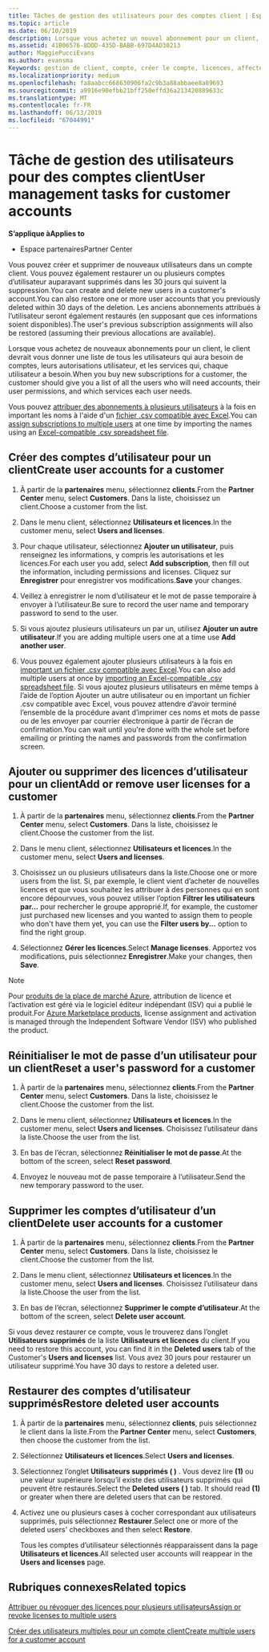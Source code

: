 ```yaml
---
title: Tâches de gestion des utilisateurs pour des comptes client | Espace partenaires
ms.topic: article
ms.date: 06/10/2019
description: Lorsque vous achetez un nouvel abonnement pour un client, vous pouvez attribuer des licences à certains utilisateurs.
ms.assetid: 41B06576-8DDD-435D-BABB-697D4AD30213
author: MaggiePucciEvans
ms.author: evansma
Keywords: gestion de client, compte, créer le compte, licences, affecter une licence, gestion de l’utilisateur, mot de passe, réinitialiser le mot de passe, modifier le mot de passe
ms.localizationpriority: medium
ms.openlocfilehash: fa8aabcc668630906fa2c9b3a88abbaee8a89693
ms.sourcegitcommit: a9916e90efbb21bff250effd36a213420889633c
ms.translationtype: MT
ms.contentlocale: fr-FR
ms.lasthandoff: 06/13/2019
ms.locfileid: "67044991"
---
```

# <a name="user-management-tasks-for-customer-accounts"></a><span data-ttu-id="a2a4f-104">Tâche de gestion des utilisateurs pour des comptes client</span><span class="sxs-lookup"><span data-stu-id="a2a4f-104">User management tasks for customer accounts</span></span>

<span data-ttu-id="a2a4f-105">**S’applique à**</span><span class="sxs-lookup"><span data-stu-id="a2a4f-105">**Applies to**</span></span>

-  <span data-ttu-id="a2a4f-106">Espace partenaires</span><span class="sxs-lookup"><span data-stu-id="a2a4f-106">Partner Center</span></span>

<span data-ttu-id="a2a4f-107">Vous pouvez créer et supprimer de nouveaux utilisateurs dans un compte client. Vous pouvez également restaurer un ou plusieurs comptes d’utilisateur auparavant supprimés dans les 30 jours qui suivent la suppression.</span><span class="sxs-lookup"><span data-stu-id="a2a4f-107">You can create and delete new users in a customer's account.You can also restore one or more user accounts that you previously deleted within 30 days of the deletion.</span></span> <span data-ttu-id="a2a4f-108">Les anciens abonnements attribués à l’utilisateur seront également restaurés (en supposant que ces informations soient disponibles).</span><span class="sxs-lookup"><span data-stu-id="a2a4f-108">The user's previous subscription assignments will also be restored (assuming their previous allocations are available).</span></span>

<span data-ttu-id="a2a4f-109">Lorsque vous achetez de nouveaux abonnements pour un client, le client devrait vous donner une liste de tous les utilisateurs qui aura besoin de comptes, leurs autorisations utilisateur, et les services qui, chaque utilisateur a besoin.</span><span class="sxs-lookup"><span data-stu-id="a2a4f-109">When you buy new subscriptions for a customer, the customer should give you a list of all the users who will need accounts, their user permissions, and which services each user needs.</span></span>  

<span data-ttu-id="a2a4f-110">Vous pouvez [attribuer des abonnements à plusieurs utilisateurs](bulk-license-provisioning-for-multiple-users.md) à la fois en important les noms à l'aide d'un [fichier .csv compatible avec Excel](adding-multiple-users-to-a-customer-account.md).</span><span class="sxs-lookup"><span data-stu-id="a2a4f-110">You can [assign subscriptions to multiple users](bulk-license-provisioning-for-multiple-users.md) at one time by importing the names using an [Excel-compatible .csv spreadsheet file](adding-multiple-users-to-a-customer-account.md).</span></span>

<a href="" id="createuseraccounts"></a>

## <a name="create-user-accounts-for-a-customer"></a><span data-ttu-id="a2a4f-111">Créer des comptes d’utilisateur pour un client</span><span class="sxs-lookup"><span data-stu-id="a2a4f-111">Create user accounts for a customer</span></span>

1.  <span data-ttu-id="a2a4f-112">À partir de la **partenaires** menu, sélectionnez **clients**.</span><span class="sxs-lookup"><span data-stu-id="a2a4f-112">From the **Partner Center** menu, select **Customers**.</span></span> <span data-ttu-id="a2a4f-113">Dans la liste, choisissez un client.</span><span class="sxs-lookup"><span data-stu-id="a2a4f-113">Choose a customer from the list.</span></span>

2.  <span data-ttu-id="a2a4f-114">Dans le menu client, sélectionnez **Utilisateurs et licences**.</span><span class="sxs-lookup"><span data-stu-id="a2a4f-114">In the customer menu, select **Users and licenses**.</span></span>

3.  <span data-ttu-id="a2a4f-115">Pour chaque utilisateur, sélectionnez **Ajouter un utilisateur**, puis renseignez les informations, y compris les autorisations et les licences.</span><span class="sxs-lookup"><span data-stu-id="a2a4f-115">For each user you add, select **Add subscription**, then fill out the information, including permissions and licenses.</span></span> <span data-ttu-id="a2a4f-116">Cliquez sur **Enregistrer** pour enregistrer vos modifications.</span><span class="sxs-lookup"><span data-stu-id="a2a4f-116">**Save** your changes.</span></span>

4.  <span data-ttu-id="a2a4f-117">Veillez à enregistrer le nom d’utilisateur et le mot de passe temporaire à envoyer à l’utilisateur.</span><span class="sxs-lookup"><span data-stu-id="a2a4f-117">Be sure to record the user name and temporary password to send to the user.</span></span>

5.  <span data-ttu-id="a2a4f-118">Si vous ajoutez plusieurs utilisateurs un par un, utilisez **Ajouter un autre utilisateur**.</span><span class="sxs-lookup"><span data-stu-id="a2a4f-118">If you are adding multiple users one at a time use **Add another user**.</span></span>

6. <span data-ttu-id="a2a4f-119">Vous pouvez également ajouter plusieurs utilisateurs à la fois en [important un fichier .csv compatible avec Excel](adding-multiple-users-to-a-customer-account.md).</span><span class="sxs-lookup"><span data-stu-id="a2a4f-119">You can also add multiple users at once by [importing an Excel-compatible .csv spreadsheet file](adding-multiple-users-to-a-customer-account.md).</span></span> <span data-ttu-id="a2a4f-120">Si vous ajoutez plusieurs utilisateurs en même temps à l’aide de l’option Ajouter un autre utilisateur ou en important un fichier .csv compatible avec Excel, vous pouvez attendre d’avoir terminé l’ensemble de la procédure avant d’imprimer ces noms et mots de passe ou de les envoyer par courrier électronique à partir de l’écran de confirmation.</span><span class="sxs-lookup"><span data-stu-id="a2a4f-120">You can wait until you're done with the whole set before emailing or printing the names and passwords from the confirmation screen.</span></span>

<a href="" id="userlicensing"></a>

## <a name="add-or-remove-user-licenses-for-a-customer"></a><span data-ttu-id="a2a4f-121">Ajouter ou supprimer des licences d’utilisateur pour un client</span><span class="sxs-lookup"><span data-stu-id="a2a4f-121">Add or remove user licenses for a customer</span></span>

1.  <span data-ttu-id="a2a4f-122">À partir de la **partenaires** menu, sélectionnez **clients**.</span><span class="sxs-lookup"><span data-stu-id="a2a4f-122">From the **Partner Center** menu, select **Customers**.</span></span> <span data-ttu-id="a2a4f-123">Dans la liste, choisissez le client.</span><span class="sxs-lookup"><span data-stu-id="a2a4f-123">Choose the customer from the list.</span></span>

2.  <span data-ttu-id="a2a4f-124">Dans le menu client, sélectionnez **Utilisateurs et licences**.</span><span class="sxs-lookup"><span data-stu-id="a2a4f-124">In the customer menu, select **Users and licenses**.</span></span>

3.  <span data-ttu-id="a2a4f-125">Choisissez un ou plusieurs utilisateurs dans la liste.</span><span class="sxs-lookup"><span data-stu-id="a2a4f-125">Choose one or more users from the list.</span></span> <span data-ttu-id="a2a4f-126">Si, par exemple, le client vient d’acheter de nouvelles licences et que vous souhaitez les attribuer à des personnes qui en sont encore dépourvues, vous pouvez utiliser l’option **Filtrer les utilisateurs par...** pour rechercher le groupe approprié.</span><span class="sxs-lookup"><span data-stu-id="a2a4f-126">If, for example, the customer just purchased new licenses and you wanted to assign them to people who don't have them yet, you can use the **Filter users by...** option to find the right group.</span></span>

4.  <span data-ttu-id="a2a4f-127">Sélectionnez **Gérer les licences**.</span><span class="sxs-lookup"><span data-stu-id="a2a4f-127">Select **Manage licenses**.</span></span> <span data-ttu-id="a2a4f-128">Apportez vos modifications, puis sélectionnez **Enregistrer**.</span><span class="sxs-lookup"><span data-stu-id="a2a4f-128">Make your changes, then **Save**.</span></span>

> [!NOTE]
> <span data-ttu-id="a2a4f-129">Pour [produits de la place de marché Azure](sell-marketplace-products.md), attribution de licence et l’activation est géré via le logiciel éditeur indépendant (ISV) qui a publié le produit.</span><span class="sxs-lookup"><span data-stu-id="a2a4f-129">For [Azure Marketplace products](sell-marketplace-products.md), license assignment and activation is managed through the Independent Software Vendor (ISV) who published the product.</span></span>

<a href="" id="resetpassword"></a>

## <a name="reset-a-users-password-for-a-customer"></a><span data-ttu-id="a2a4f-130">Réinitialiser le mot de passe d’un utilisateur pour un client</span><span class="sxs-lookup"><span data-stu-id="a2a4f-130">Reset a user's password for a customer</span></span>

1.  <span data-ttu-id="a2a4f-131">À partir de la **partenaires** menu, sélectionnez **clients**.</span><span class="sxs-lookup"><span data-stu-id="a2a4f-131">From the **Partner Center** menu, select **Customers**.</span></span> <span data-ttu-id="a2a4f-132">Dans la liste, choisissez le client.</span><span class="sxs-lookup"><span data-stu-id="a2a4f-132">Choose the customer from the list.</span></span>

2.  <span data-ttu-id="a2a4f-133">Dans le menu client, sélectionnez **Utilisateurs et licences**.</span><span class="sxs-lookup"><span data-stu-id="a2a4f-133">In the customer menu, select **Users and licenses**.</span></span> <span data-ttu-id="a2a4f-134">Choisissez l’utilisateur dans la liste.</span><span class="sxs-lookup"><span data-stu-id="a2a4f-134">Choose the user from the list.</span></span>

3.  <span data-ttu-id="a2a4f-135">En bas de l’écran, sélectionnez **Réinitialiser le mot de passe**.</span><span class="sxs-lookup"><span data-stu-id="a2a4f-135">At the bottom of the screen, select **Reset password**.</span></span> 

4.  <span data-ttu-id="a2a4f-136">Envoyez le nouveau mot de passe temporaire à l’utilisateur.</span><span class="sxs-lookup"><span data-stu-id="a2a4f-136">Send the new temporary password to the user.</span></span>

<a href="" id="deleteuseraccounts"></a>

## <a name="delete-user-accounts-for-a-customer"></a><span data-ttu-id="a2a4f-137">Supprimer les comptes d’utilisateur d’un client</span><span class="sxs-lookup"><span data-stu-id="a2a4f-137">Delete user accounts for a customer</span></span>

1.  <span data-ttu-id="a2a4f-138">À partir de la **partenaires** menu, sélectionnez **clients**.</span><span class="sxs-lookup"><span data-stu-id="a2a4f-138">From the **Partner Center** menu, select **Customers**.</span></span> <span data-ttu-id="a2a4f-139">Dans la liste, choisissez le client.</span><span class="sxs-lookup"><span data-stu-id="a2a4f-139">Choose the customer from the list.</span></span>

2.  <span data-ttu-id="a2a4f-140">Dans le menu client, sélectionnez **Utilisateurs et licences**.</span><span class="sxs-lookup"><span data-stu-id="a2a4f-140">In the customer menu, select **Users and licenses**.</span></span> <span data-ttu-id="a2a4f-141">Choisissez l’utilisateur dans la liste.</span><span class="sxs-lookup"><span data-stu-id="a2a4f-141">Choose the user from the list.</span></span>

3.  <span data-ttu-id="a2a4f-142">En bas de l’écran, sélectionnez **Supprimer le compte d’utilisateur**.</span><span class="sxs-lookup"><span data-stu-id="a2a4f-142">At the bottom of the screen, select **Delete user account**.</span></span>

<span data-ttu-id="a2a4f-143">Si vous devez restaurer ce compte, vous le trouverez dans l’onglet **Utilisateurs supprimés** de la liste **Utilisateurs et licences** du client.</span><span class="sxs-lookup"><span data-stu-id="a2a4f-143">If you need to restore this account, you can find it in the **Deleted users** tab of the Customer's **Users and licenses** list.</span></span> <span data-ttu-id="a2a4f-144">Vous avez 30 jours pour restaurer un utilisateur supprimé.</span><span class="sxs-lookup"><span data-stu-id="a2a4f-144">You have 30 days to restore a deleted user.</span></span>

<a href="" id="restoreuseraccounts"></a>

## <a name="restore-deleted-user-accounts"></a><span data-ttu-id="a2a4f-145">Restaurer des comptes d’utilisateur supprimés</span><span class="sxs-lookup"><span data-stu-id="a2a4f-145">Restore deleted user accounts</span></span>

1.  <span data-ttu-id="a2a4f-146">À partir de la **partenaires** menu, sélectionnez **clients**, puis sélectionnez le client dans la liste.</span><span class="sxs-lookup"><span data-stu-id="a2a4f-146">From the **Partner Center** menu, select **Customers**, then choose the customer from the list.</span></span>

2.  <span data-ttu-id="a2a4f-147">Sélectionnez **Utilisateurs et licences**.</span><span class="sxs-lookup"><span data-stu-id="a2a4f-147">Select **Users and licenses**.</span></span>

3.  <span data-ttu-id="a2a4f-148">Sélectionnez l’onglet **Utilisateurs supprimés (&nbsp;)** . Vous devez lire **(1)** ou une valeur supérieure lorsqu’il existe des utilisateurs supprimés qui peuvent être restaurés.</span><span class="sxs-lookup"><span data-stu-id="a2a4f-148">Select the **Deleted users ( )** tab. It should read **(1)** or greater when there are deleted users that can be restored.</span></span>

4.  <span data-ttu-id="a2a4f-149">Activez une ou plusieurs cases à cocher correspondant aux utilisateurs supprimés, puis sélectionnez **Restaurer**.</span><span class="sxs-lookup"><span data-stu-id="a2a4f-149">Select one or more of the deleted users' checkboxes and then select **Restore**.</span></span>

    <span data-ttu-id="a2a4f-150">Tous les comptes d’utilisateur sélectionnés réapparaissent dans la page **Utilisateurs et licences**.</span><span class="sxs-lookup"><span data-stu-id="a2a4f-150">All selected user accounts will reappear in the **Users and licenses** page.</span></span>

## <a name="related-topics"></a><span data-ttu-id="a2a4f-151">Rubriques connexes</span><span class="sxs-lookup"><span data-stu-id="a2a4f-151">Related topics</span></span>


[<span data-ttu-id="a2a4f-152">Attribuer ou révoquer des licences pour plusieurs utilisateurs</span><span class="sxs-lookup"><span data-stu-id="a2a4f-152">Assign or revoke licenses to multiple users</span></span>](bulk-license-provisioning-for-multiple-users.md)

[<span data-ttu-id="a2a4f-153">Créer des utilisateurs multiples pour un compte client</span><span class="sxs-lookup"><span data-stu-id="a2a4f-153">Create multiple users for a customer account</span></span>](adding-multiple-users-to-a-customer-account.md)